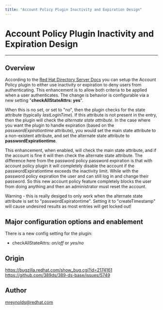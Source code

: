 ```yaml
---
title: "Account Policy Plugin Inactivity and Expiration Design"
---
```


# Account Policy Plugin Inactivity and Expiration Design
----------------

Overview
--------

According to the [Red Hat Directory Server Docs](https://access.redhat.com/documentation/en-us/red_hat_directory_server/11/html/administration_guide/account-policy-plugin) you can setup the Account Policy plugin to either use inactivity or expiration to deny users from authenticating.  This enhancement is to allow both criteria to be applied when a user authenticates.  The change is behavior is configurable via a new setting "**checkAllStateAttrs: yes**".

When this is no set, or set to "no", then the plugin checks for the state attribute (typically *lastLoginTime*).  If this attribute is not present in the entry, then the plugin will check the *alternate state attribute*.  In the case where you want the plugin to handle expiration (based on the *passwordExpirationtime* attribute), you would set the main state attribute to a non-existent attribute, and set the alternate state attribute to **passwordExpirationtime**.

This enhancement, when enabled, will check the main state attribute, and if the account is fine it will then check the alternate state attribute.  The difference here from the password policy password expiration is that with account policy plugin it will completely disable the account if the passwordExpirationtime exceeds the inactivity limit.  While with the password policy expiration the user and can still log in and change their password.  So this new  account policy feature completely blocks the user from doing anything and then an administrator must reset the account.

Warning - this is really desiged to only work when the alternate state attribute is set to "passwordExpiratontime".   Setting it to "createTimestamp" will cause undesired results as most entries will get locked out!


Major configuration options and enablement
------------------------------------------

There is a new config setting for the plugin:

- checkAllStateAttrs:  *on/off* or *yes/no*


Origin
-------------

<https://bugzilla.redhat.com/show_bug.cgi?id=2174161>
<https://github.com/389ds/389-ds-base/issues/5749>

Author
------

<mreynolds@redhat.com>

